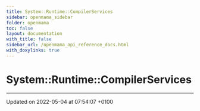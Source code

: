 ```yaml
---
title: System::Runtime::CompilerServices
sidebar: openmama_sidebar
folder: openmama
toc: false
layout: documentation
with_title: false
sidebar_url: /openmama_api_reference_docs.html
with_doxylinks: true
---
```


# System::Runtime::CompilerServices








-------------------------------

Updated on 2022-05-04 at 07:54:07 +0100